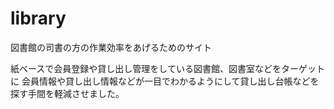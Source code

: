# library
図書館の司書の方の作業効率をあげるためのサイト

紙ベースで会員登録や貸し出し管理をしている図書館、図書室などをターゲットに
会員情報や貸し出し情報などが一目でわかるようにして貸し出し台帳などを探す手間を軽減させました。
 
